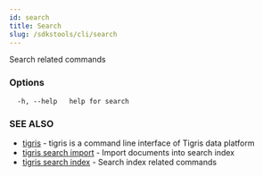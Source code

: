 ```yaml
---
id: search
title: Search
slug: /sdkstools/cli/search
---
```


Search related commands

### Options

```
  -h, --help   help for search
```

### SEE ALSO

- [tigris](tigris.md) - tigris is a command line interface of Tigris data platform
- [tigris search import](tigris_search_import.md) - Import documents into search index
- [tigris search index](tigris_search_index.md) - Search index related commands
